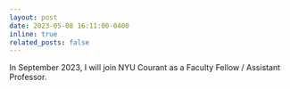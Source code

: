 ```yaml
---
layout: post
date: 2023-05-08 16:11:00-0400
inline: true
related_posts: false
---
```


In September 2023, I will join NYU Courant as a Faculty Fellow / Assistant Professor.